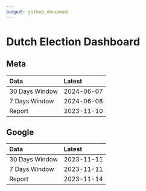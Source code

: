```yaml
---
output: github_document
---
```


# Dutch Election Dashboard



## Meta


|Data           |Latest     |
|:--------------|:----------|
|30 Days Window |2024-06-07 |
|7 Days Window  |2024-06-08 |
|Report         |2023-11-10 |

## Google


|Data           |Latest     |
|:--------------|:----------|
|30 Days Window |2023-11-11 |
|7 Days Window  |2023-11-11 |
|Report         |2023-11-14 |
